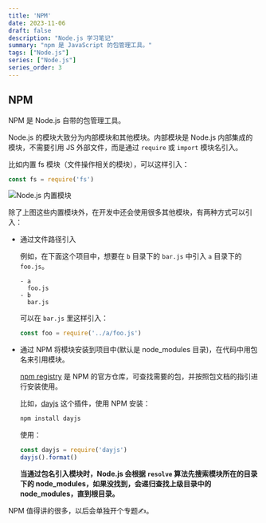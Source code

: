 ```yaml
---
title: 'NPM'
date: 2023-11-06
draft: false
description: "Node.js 学习笔记"
summary: "npm 是 JavaScript 的包管理工具。"
tags: ["Node.js"]
series: ["Node.js"]
series_order: 3
---
```


## NPM 
NPM 是 Node.js 自带的包管理工具。

Node.js 的模块大致分为内部模块和其他模块。内部模块是 Node.js 内部集成的模块，不需要引用 JS 外部文件，而是通过 `require` 或 `import` 模块名引入。

比如内置 fs 模块（文件操作相关的模块），可以这样引入：

```javascript
const fs = require('fs')
```

![Node.js 内置模块](https://cyl-blog-image.oss-cn-shenzhen.aliyuncs.com/img/iShot_2023-11-16_16.17.43.png)

除了上图这些内置模块外，在开发中还会使用很多其他模块，有两种方式可以引入：

- 通过文件路径引入
  
  例如，在下面这个项目中，想要在 `b` 目录下的 `bar.js` 中引入 `a` 目录下的 `foo.js`。
  ```
  - a
    foo.js
  - b
    bar.js
  ```
  可以在 `bar.js` 里这样引入：
  ```javascript
  const foo = require('../a/foo.js')
  ```
- 通过 NPM 将模块安装到项目中(默认是 node_modules 目录)，在代码中用包名来引用模块。
  
  [npm registry](https://www.npmjs.com/) 是 NPM 的官方仓库，可查找需要的包，并按照包文档的指引进行安装使用。

  比如，[dayjs](https://www.npmjs.com/package/dayjs) 这个插件，使用 NPM 安装：
  ```javascript
  npm install dayjs
  ```

  使用：
  ```javascript
  const dayjs = require('dayjs')
  dayjs().format()
  ```
  **当通过包名引入模块时，Node.js 会根据 `resolve` 算法先搜索模块所在的目录下的 node_modules，如果没找到，会递归查找上级目录中的 node_modules，直到根目录。**

NPM 值得讲的很多，以后会单独开个专题✍️。